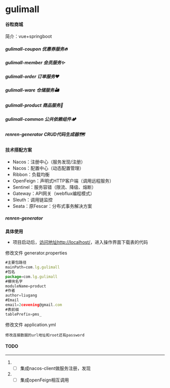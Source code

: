 # gulimall
#### 谷粒商城
简介：vue+springboot
##### gulimall-coupon 优惠券服务🔥
##### gulimall-member 会员服务✨
##### gulimall-order 订单服务❤️
##### gulimall-ware 仓储服务🏜️
##### gulimall-product 商品服务🌋
##### gulimall-common 公共依赖组件🏕️
##### renren-generator CRUD代码生成器🗺️

#### 技术搭配方案
* Nacos：注册中心（服务发现/注册）
* Nacos：配置中心（动态配置管理）
* Ribbon：负载均衡
* OpenFeign：声明式HTTP客户端（调用远程服务）
* Sentinel：服务容错（限流、降级、熔断）
* Gateway：API网关（webflux编程模式）
* Sleuth：调用链监控
* Seata：原Fescar：分布式事务解决方案

##### renren-generator
**具体使用**
- 项目启动后，[访问地址http://localhost/](http://localhost/)，进入操作界面下载表的代码

修改文件 generator.properties
```js
#主要包路径
mainPath=com.lg.gulimall
#包名
package=com.lg.gulimall
#模块名字
moduleName=product
#作者
author=liugang
#Email
email=2cevening@gmail.com
#表前缀
tablePrefix=pms_
```
修改文件 application.yml
```aidl
修改连接数据的url地址和root还有password
```

#### TODO
***
1. - [ ] 集成nacos-client做服务注册，发现
2. - [ ] 集成openFeign相互调用
